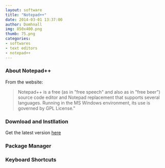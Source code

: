 ```yaml
---
layout: software
title: "Notepad++"
date: 2014-03-01 13:37:00
author: Domhnall
img: 850x400.png
thumb: 75.png
categories: 
- softwares 
- text editors
- notepad++
---
```


### About Notepad++ 
From the website: 

>Notepad++ is a free (as in "free speech" and also as in "free beer") 
>source code editor and Notepad replacement that supports several languages. 
>Running in the MS Windows environment, its use is governed by GPL License."

<!--more-->

### Download and Instllation
Get the latest version [here][notepad++]

### Package Manager

### Keyboard Shortcuts


[notepad++]:http://notepad-plus-plus.org/download/v6.7.html